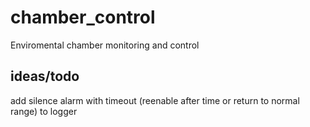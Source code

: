 # chamber_control
Enviromental chamber monitoring and control

## ideas/todo

add silence alarm with timeout (reenable after time or return to normal range) to logger
